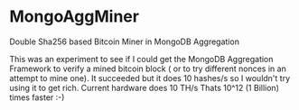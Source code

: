 # MongoAggMiner
Double Sha256 based Bitcoin Miner in MongoDB Aggregation

This was an experiment to see if I could get the MongoDB Aggregation Framework to verify a mined bitcoin block ( or to try different nonces in an attempt to mine one). It succeeded but it does 10 hashes/s so I wouldn't try using it to get rich. Current hardware does 10 TH/s Thats 10^12 (1 Billion) times faster :-)
